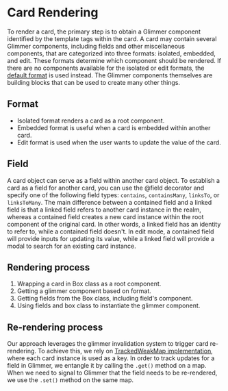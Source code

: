 # Card Rendering

To render a card, the primary step is to obtain a Glimmer component identified by the template tags within the card. A card may contain several Glimmer components, including fields and other miscellaneous components, that are categorized into three formats: isolated, embedded, and edit. These formats determine which component should be rendered. If there are no components available for the isolated or edit formats, the [default format](../packages/base/default-card-component.gts) is used instead. The Glimmer components themselves are building blocks that can be used to create many other things.

## Format
- Isolated format renders a card as a root component.
- Embedded format is useful when a card is embedded within another card.
- Edit format is used when the user wants to update the value of the card.

## Field
A card object can serve as a field within another card object. To establish a card as a field for another card, you can use the @field decorator and specify one of the following field types: `contains`, `containsMany`, `linksTo`, or `linksToMany`. The main difference between a contained field and a linked field is that a linked field refers to another card instance in the realm, whereas a contained field creates a new card instance within the root component of the original card. In other words, a linked field has an identity to refer to, while a contained field doesn't. In edit mode, a contained field will provide inputs for updating its value, while a linked field will provide a modal to search for an existing card instance.

## Rendering process
1. Wrapping a card in Box class as a root component.
2. Getting a glimmer component based on format.
3. Getting fields from the Box class, including field's component.
4. Using fields and box class to instantiate the glimmer component.

## Re-rendering process
Our approach leverages the glimmer invalidation system to trigger card re-rendering. To achieve this, we rely on [TrackedWeakMap implementation](../packages/base/card-api.gts#L136-L138), where each card instance is used as a key. In order to track updates for a field in Glimmer, we entangle it by calling the `.get()` method on a map. When we need to signal to Glimmer that the field needs to be re-rendered, we use the `.set()` method on the same map.